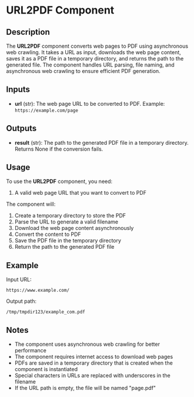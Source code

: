 # URL2PDF Component

## Description

The **URL2PDF** component converts web pages to PDF using asynchronous web crawling. It takes a URL as input, downloads the web page content, saves it as a PDF file in a temporary directory, and returns the path to the generated file. The component handles URL parsing, file naming, and asynchronous web crawling to ensure efficient PDF generation.

## Inputs

- **url** (str): The web page URL to be converted to PDF. Example: `https://example.com/page`

## Outputs

- **result** (str): The path to the generated PDF file in a temporary directory. Returns None if the conversion fails.

## Usage

To use the **URL2PDF** component, you need:

1. A valid web page URL that you want to convert to PDF

The component will:
1. Create a temporary directory to store the PDF
2. Parse the URL to generate a valid filename
3. Download the web page content asynchronously
4. Convert the content to PDF
5. Save the PDF file in the temporary directory
6. Return the path to the generated PDF file

## Example

Input URL:
```
https://www.example.com/
```

Output path:
```
/tmp/tmpdir123/example_com.pdf
```

## Notes

- The component uses asynchronous web crawling for better performance
- The component requires internet access to download web pages
- PDFs are saved in a temporary directory that is created when the component is instantiated
- Special characters in URLs are replaced with underscores in the filename
- If the URL path is empty, the file will be named "page.pdf"